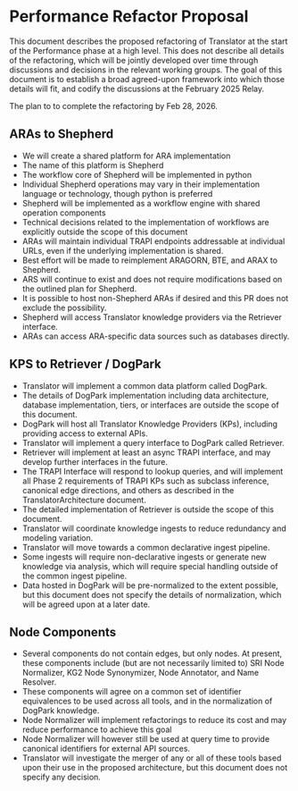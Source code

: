 # Performance Refactor Proposal

This document describes the proposed refactoring of Translator at the start of the Performance phase at a high level. This does not describe all details of the refactoring, which will be jointly developed over time through discussions and decisions in the relevant working groups.
The goal of this document is to establish a broad agreed-upon framework into which those details will fit, and codify the discussions at the February 2025 Relay.

The plan to to complete the refactoring by Feb 28, 2026.

## ARAs to Shepherd

* We will create a shared platform for ARA implementation
* The name of this platform is Shepherd
* The workflow core of Shepherd will be implemented in python
* Individual Shepherd operations may vary in their implementation language or technology, though python is preferred
* Shepherd will be implemented as a workflow engine with shared operation components
* Technical decisions related to the implementation of workflows are explicitly outside the scope of this document
* ARAs will maintain individual TRAPI endpoints addressable at individual URLs, even if the underlying implementation is shared.
* Best effort will be made to reimplement ARAGORN, BTE, and ARAX to Shepherd.
* ARS will continue to exist and does not require modifications based on the outlined plan for Shepherd.
* It is possible to host non-Shepherd ARAs if desired and this PR does not exclude the possibility.
* Shepherd will access Translator knowledge providers via the Retriever interface.
* ARAs can access ARA-specific data sources such as databases directly.

## KPS to Retriever / DogPark

* Translator will implement a common data platform called DogPark.
* The details of DogPark implementation including data architecture, database implementation, tiers, or interfaces are outside the scope of this document.
* DogPark will host all Translator Knowledge Providers (KPs), including providing access to external APIs.
* Translator will implement a query interface to DogPark called Retriever.
* Retriever will implement at least an async TRAPI interface, and may develop further interfaces in the future.
* The TRAPI Interface will respond to lookup queries, and will implement all Phase 2 requirements of TRAPI KPs such as subclass inference, canonical edge directions, and others as described in the TranslatorArchitecture document.
* The detailed implementation of Retriever is outside the scope of this document.
* Translator will coordinate knowledge ingests to reduce redundancy and modeling variation.
* Translator will move towards a common declarative ingest pipeline.
* Some ingests will require non-declarative ingests or generate new knowledge via analysis, which will require special handling outside of the common ingest pipeline.
* Data hosted in DogPark will be pre-normalized to the extent possible, but this document does not specify the details of normalization, which will be agreed upon at a later date.

## Node Components

* Several components do not contain edges, but only nodes. At present, these components include (but are not necessarily limited to) SRI Node Normalizer, KG2 Node Synonymizer, Node Annotator, and Name Resolver.
* These components will agree on a common set of identifier equivalences to be used across all tools, and in the normalization of DogPark knowledge.
* Node Normalizer will implement refactorings to reduce its cost and may reduce performance to achieve this goal
* Node Normalizer will however still be used at query time to provide canonical identifiers for external API sources.
* Translator will investigate the merger of any or all of these tools based upon their use in the proposed architecture, but this document does not specify any decision.
